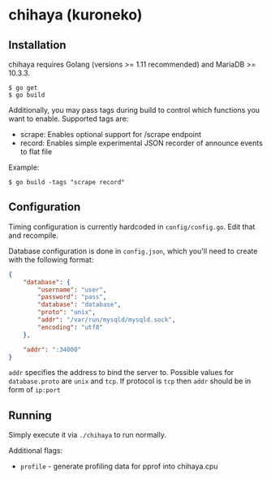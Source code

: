 chihaya (kuroneko)
=======

Installation
-------------

chihaya requires Golang (versions >= 1.11 recommended) and MariaDB >= 10.3.3.

```
$ go get
$ go build
```

Additionally, you may pass tags during build to control which functions you want to enable. Supported tags are:
- scrape: Enables optional support for /scrape endpoint
- record: Enables simple experimental JSON recorder of announce events to flat file

Example:
```
$ go build -tags "scrape record"
```

Configuration
-------------

Timing configuration is currently hardcoded in `config/config.go`. Edit that and recompile.

Database configuration is done in `config.json`, which you'll need to create with the following format:

```json
{
	"database": {
		"username": "user",
		"password": "pass",
		"database": "database",
		"proto": "unix",
		"addr": "/var/run/mysqld/mysqld.sock",
		"encoding": "utf8"
	},

	"addr": ":34000"
}
```

`addr` specifies the address to bind the server to. Possible values for `database.proto` are `unix` and `tcp`. If protocol is `tcp` then `addr` should be in form of `ip:port`

Running
-------

Simply execute it via `./chihaya` to run normally.

Additional flags:
- `profile` - generate profiling data for pprof into chihaya.cpu
